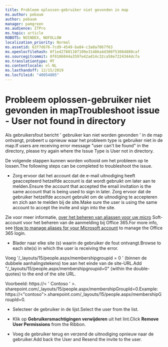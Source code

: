 ```yaml
---
title: Probleem oplossen-gebruiker niet gevonden in map
ms.author: pebaum
author: pebaum
manager: pamgreen
ms.audience: ITPro
ms.topic: article
ROBOTS: NOINDEX, NOFOLLOW
localization_priority: Normal
ms.assetid: 63f7d676-7cd9-4549-ba84-c3a8a7867f63
ms.openlocfilehash: 0f1e427801107109e31486a4d300f53084880caf
ms.sourcegitcommit: 0f0186044a3597e42ad14c32ca58e7224344dcfa
ms.translationtype: MT
ms.contentlocale: nl-NL
ms.lasthandoff: 12/15/2019
ms.locfileid: "40054805"
---
```

# <a name="troubleshoot-issue---user-not-found-in-directory"></a><span data-ttu-id="6e9cb-102">Probleem oplossen-gebruiker niet gevonden in map</span><span class="sxs-lookup"><span data-stu-id="6e9cb-102">Troubleshoot issue - User not found in directory</span></span>

<span data-ttu-id="6e9cb-103">Als gebruikersfout bericht ' gebruiker kan niet worden gevonden ' in de map ontvangt, probeert u opnieuw waar het probleem type is gebruiker niet in de map.</span><span class="sxs-lookup"><span data-stu-id="6e9cb-103">If users are receiving error message "user can't be found" in the directory, please try again where the Issue Type is User not in directory.</span></span>

<span data-ttu-id="6e9cb-104">De volgende stappen kunnen worden voltooid om het probleem op te lossen.</span><span class="sxs-lookup"><span data-stu-id="6e9cb-104">The following steps can be completed to troubleshoot the issue.</span></span>

- <span data-ttu-id="6e9cb-105">Zorg ervoor dat het account dat de e-mail uitnodiging heeft geaccepteerd hetzelfde account is dat wordt gebruikt om later aan te melden.</span><span class="sxs-lookup"><span data-stu-id="6e9cb-105">Ensure the account that accepted the email invitation is the same account that is being used to sign in later.</span></span> <span data-ttu-id="6e9cb-106">Zorg ervoor dat de gebruiker hetzelfde account gebruikt om de uitnodiging te accepteren en zich aan te melden bij de site.</span><span class="sxs-lookup"><span data-stu-id="6e9cb-106">Make sure the user is using the same account to accept the invite and sign into the site.</span></span> 

<span data-ttu-id="6e9cb-107">Zie voor meer informatie, [over het beheren van aliassen voor uw micro</a> Soft-account voor het beheren van de aanmelding bij Office 365](https://support.microsoft.com/help/12407/microsoft-account-how-to-manage-aliases).</span><span class="sxs-lookup"><span data-stu-id="6e9cb-107">For more info, see [How to manage aliases for your Microsoft account</a> to manage the Office 365 login](https://support.microsoft.com/help/12407/microsoft-account-how-to-manage-aliases).</span></span> 

- <span data-ttu-id="6e9cb-108">Blader naar elke site (s) waarin de gebruiker de fout ontvangt.</span><span class="sxs-lookup"><span data-stu-id="6e9cb-108">Browse to each site(s) in which the user is receiving the error.</span></span> 

<span data-ttu-id="6e9cb-109">Voeg '/_layouts/15/people.aspx/membershipgroupid = 0 ' (binnen de dubbele aanhalingstekens) toe aan het einde van de site-URL.</span><span class="sxs-lookup"><span data-stu-id="6e9cb-109">Add "/_layouts/15/people.aspx/membershipgroupid=0" (within the double-quotes) to the end of the site URL.</span></span> 

<span data-ttu-id="6e9cb-110">Voorbeeld: https://< ' Contoso ' >. sharepoint.com/_layouts/15/people.aspx/membershipGroupId=0.</span><span class="sxs-lookup"><span data-stu-id="6e9cb-110">Example: https://<"contoso">.sharepoint.com/_layouts/15/people.aspx/membershipGroupId=0.</span></span>

- <span data-ttu-id="6e9cb-111">Selecteer de gebruiker in de lijst.</span><span class="sxs-lookup"><span data-stu-id="6e9cb-111">Select the user from the list.</span></span>

- <span data-ttu-id="6e9cb-112">Klik op **Gebruikersmachtigingen verwijderen** uit het lint.</span><span class="sxs-lookup"><span data-stu-id="6e9cb-112">Click **Remove User Permissions** from the Ribbon.</span></span> 
-  <span data-ttu-id="6e9cb-113">Voeg de gebruiker terug en verzend de uitnodiging opnieuw naar de gebruiker.</span><span class="sxs-lookup"><span data-stu-id="6e9cb-113">Add back the User and Resend the invite to the user.</span></span>

